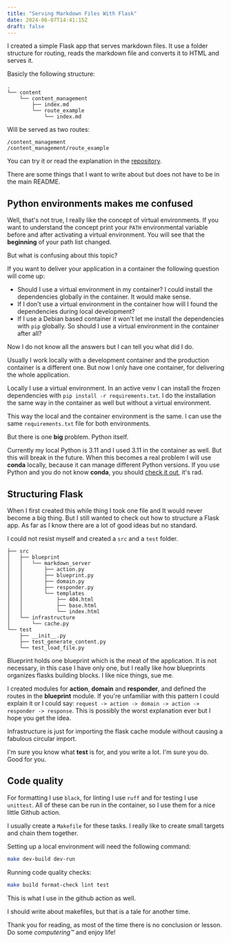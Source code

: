 ```yaml
---
title: "Serving Markdown Files With Flask"
date: 2024-06-07T14:41:15Z
draft: false
---
```


I created a simple Flask app that serves markdown files. It use a folder structure for routing, reads the markdown file and converts it to HTML and serves it.

<!--more-->

Basicly the following structure:

```
.
└── content
    └── content_management
        ├── index.md
        └── route_example
            └── index.md
```

Will be served as two routes:

```
/content_management
/content_management/route_example
```

You can try it or read the explanation in the [repository](https://github.com/hrvthzslt/markdown-server-flask).

There are some things that I want to write about but does not have to be in the main README.

## Python environments makes me confused

Well, that's not true, I really like the concept of virtual environments. If you want to understand the concept print your `PATH` environmental variable before and after activating a virtual environment. You will see that the **beginning** of your path list changed.

But what is confusing about this topic?

If you want to deliver your application in a container the following question will come up:

- Should I use a virtual environment in my container? I could install the dependencies globally in the container. It would make sense.
- If I don't use a virtual environment in the container how will I found the dependencies during local development?
- If I use a Debian based container it won't let me install the dependencies with `pip` globally. So should I use a virtual environment in the container after all?

Now I do not know all the answers but I can tell you what did I do.

Usually I work locally with a development container and the production container is a different one. But now I only have one container, for delivering the whole application.

Locally I use a virtual environment. In an active venv I can install the frozen dependencies with `pip install -r requirements.txt`. I do the installation the same way in the container as well but without a virtual environment.

This way the local and the container environment is the same. I can use the same `requirements.txt` file for both environments.

But there is one **big** problem. Python itself.

Currently my local Python is 3.11 and I used 3.11 in the container as well. But this will break in the future. When this becomes a real problem I will use **conda** locally, because it can manage different Python versions. If you use Python and you do not know **conda**, you should [check it out](https://conda.io/projects/conda/en/latest/user-guide/install/index.html), it's rad.

## Structuring Flask

When I first created this while thing I took one file and It would never become a big thing. But I still wanted to check out how to structure a Flask app. As far as I know there are a lot of good ideas but no standard.

I could not resist myself and created a `src` and a `test` folder.

```
├── src
│   ├── blueprint
│   │   └── markdown_server
│   │       ├── action.py
│   │       ├── blueprint.py
│   │       ├── domain.py
│   │       ├── responder.py
│   │       └── templates
│   │           ├── 404.html
│   │           ├── base.html
│   │           └── index.html
│   └── infrastructure
│       └── cache.py
└── test
    ├── __init__.py
    ├── test_generate_content.py
    └── test_load_file.py
```

Blueprint holds one blueprint which is the meat of the application. It is not necessary, in this case I have only one, but I really like how blueprints organizes flasks building blocks. I like nice things, sue me.

I created modules for **action**, **domain** and **responder**, and defined the routes in the **blueprint** module.
If you're unfamiliar with this pattern I could explain it or I could say: `request -> action -> domain -> action -> responder -> response`. This is possibly the worst explanation ever but I hope you get the idea.

Infrastructure is just for importing the flask cache module without causing a fabulous circular import.

I'm sure you know what **test** is for, and you write a lot. I'm sure you do. Good for you.

## Code quality

For formatting I use `black`, for linting I use `ruff` and for testing I use `unittest`. All of these can be run in the container, so I use them for a nice little Github action.

I usually create a `Makefile` for these tasks. I really like to create small targets and chain them together.

Setting up a local environment will need the following command:

```bash
make dev-build dev-run
```

Running code quality checks:

```bash
make build format-check lint test
```

This is what I use in the github action as well.

I should write about makefiles, but that is a tale for another time.

Thank you for reading, as most of the time there is no conclusion or lesson. Do some _computering™_ and enjoy life!
